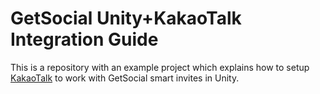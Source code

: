# GetSocial Unity+KakaoTalk Integration Guide

This is a repository with an example project which explains how to setup [KakaoTalk](https://developers.kakao.com/) to work with GetSocial smart invites in Unity.
